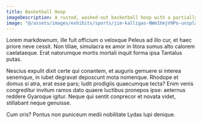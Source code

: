 ```yaml
---
title: Basketball Hoop
imageDescription: A rusted, washed-out basketball hoop with a partially-detached net.
image: "@/assets/images/exhibits/sports/jim-kalligas-NWm1hmjV9Po-unsplash.jpg"
---
```


Lorem markdownum, ille fuit officium o veloxque Peleus ad illo cur, et haec
priore neve cessit. Non tiliae, simulacra ex amor in litora sumus alto calorem
caelataeque. Erat natorumque mortis mortali inquit forma ipsa Tantalus putas.

Nescius expulit dixit certe qui conantem, et auguris gemuere si interea
senemque, in iubet degravat deposcunt mota nomenque. Rhodope et domus si atra,
erat esse pars; ludit prodigiis quaecumque tecta? Enim venis congreditur invitum
ramos dato quaere luctibus pronepos ipse: aeternus reddere Gyaroque igitur.
Neque qui sentit conprecor et novata videt, stillabant neque genuisse.

Cum oris? Pontus non puniceum medii nobilitate Lydas lupi denique.
